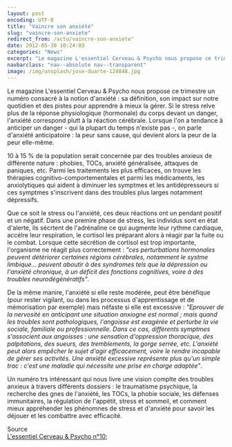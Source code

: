 ```yaml
---
layout: post
encoding: UTF-8
title: "Vaincre son anxiété"
slug: "vaincre-son-anxiete"
redirect_from: /actu/vaincre-son-anxiete"
date: 2012-05-30 10:24:03
categories: "News"
excerpt: "Le magazine L'essentiel Cerveau & Psycho nous propose ce trimestre un numéro consacré à la notion d'anxiété : sa définition, son impact sur notre quotidien et des pistes pour apprendre à mieux la gérer."
navbarclass: "nav--absolute nav--transparent"
image: /img/unsplash/jose-duarte-124848.jpg
---
```

Le magazine L'essentiel Cerveau & Psycho nous propose ce trimestre un numéro consacré à la notion d'anxiété : sa définition, son impact sur notre quotidien et des pistes pour apprendre à mieux la gérer.
Si le stress relve plus de la réponse physiologique (hormonale) du corps devant un danger, l'anxiété correspond plutt à la réaction cérébrale. Lorsque l'on a tendance à anticiper un danger - qui la plupart du temps n'existe pas -, on parle d'anxiété anticipatoire : la peur sans cause, qui devient alors la peur de la peur elle-même.  
  
10 à 15 % de la population serait concernée par des troubles anxieux de différente nature : phobies, TOCs, anxiété généralisée, attaques de paniques, etc. Parmi les traitements les plus efficaces, on trouve les thérapies cognitivo-comportementales et parmi les médicaments, les anxiolytiques qui aident à diminuer les symptmes et les antidépresseurs si ces symptmes s'inscrivent dans des troubles plus larges notamment dépressifs.  
  
Que ce soit le stress ou l'anxiété, ces deux réactions ont un pendant positif et un négatif. Dans une premire phase de stress, les individus sont en état d'alerte, ils sécrtent de l'adrénaline ce qui augmente leur rythme cardiaque, accélre leur respiration, le cortisol les préparant alors à réagir par la fuite ou le combat. Lorsque cette sécrétion de cortisol est trop importante, l'organisme ne réagit plus correctement : _"ces perturbations hormonales peuvent détériorer certaines régions cérébrales, notamment le systme limbique... peuvent aboutir à des syndromes tels que la dépression ou l'anxiété chronique, à un déficit des fonctions cognitives, voire à des troubles neurodégénératifs"_.   
  
De la même manire, l'anxiété si elle reste modérée, peut être bénéfique (pour rester vigilant, ou dans les processus d'apprentissage et de mémorisation par exemple) mais néfaste si elle est excessive : _"Eprouver de la nervosité en anticipant une situation anxiogne est normal ; mais quand les troubles sont pathologiques, l'angoisse est exagérée et perturbe la vie sociale, familiale ou professionnelle. Dans ce cas, différents symptmes s'associent aux angoisses : une sensation d'oppression thoracique, des palpitations, des sueurs, des tremblements, la gorge serrée, etc. L'anxiété peut alors empêcher le sujet d'agir efficacement, voire le rendre incapable de gérer ses activités. Une anxiété excessive représente plus qu'un simple trac : c'est une maladie qui nécessite une prise en charge adaptée"_.  
  
Un numéro trs intéressant qui nous livre une vision complte des troubles anxieux à travers différents dossiers : le traumatisme psychique, la recherche des gnes de l'anxiété, les TOCs, la phobie sociale, les défenses immunitaires, la régulation de l'appétit, stress et sommeil, et comment mieux appréhender les phénomnes de stress et d'anxiété pour savoir les déjouer et les combattre avec efficacité.  
  
Source   
[L'essentiel Cerveau & Psycho n°10](http://www.cerveauetpsycho.fr/ewb_pages/i/index_essentiel_cerveauetpsycho.php);